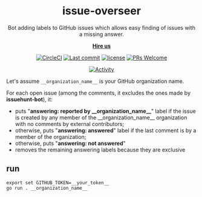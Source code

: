 <br/>
<h1 align="center">
  issue-overseer
</h1>

<p align="center">
  Bot adding labels to GitHub issues which allows easy finding of issues with a missing answer.
<p align="center">
  <strong>
    <a href="https://brainhub.eu/contact/">Hire us</a>
  </strong>
</p>

<div align="center">

  [![CircleCI](https://img.shields.io/circleci/project/github/brainhubeu/issue-overseer.svg)](https://circleci.com/gh/brainhubeu/issue-overseer)
  [![Last commit](https://img.shields.io/github/last-commit/brainhubeu/issue-overseer.svg)](https://github.com/brainhubeu/issue-overseer/commits/master)
  [![license](https://img.shields.io/badge/License-MIT-green)](https://github.com/brainhubeu/issue-overseer/blob/master/LICENSE.md)
  [![PRs Welcome](https://img.shields.io/badge/PRs-welcome-brightgreen.svg)](http://makeapullrequest.com)

  [![Activity](https://img.shields.io/github/commit-activity/m/brainhubeu/issue-overseer.svg)](https://github.com/brainhubeu/issue-overseer/commits/master)
</div>

Let's assume `__organization_name__` is your GitHub organization name.

For each open issue (among the comments, it excludes the ones made by **issuehunt-bot**), it:
- puts "**answering: reported by \_\_organization_name\_\_**" label if the issue is created by any member of the \_\_organization_name\_\_ organization with no comments by external contributors;
- otherwise, puts "**answering: answered**" label if the last comment is by a member of the organization;
- otherwise, puts "**answering: not answered**"
- removes the remaining answering labels because they are exclusive

## run
```
export set GITHUB_TOKEN=__your_token__
go run . __organization_name__
```

